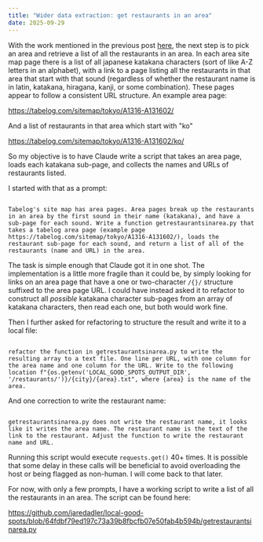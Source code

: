 ```yaml
---
title: "Wider data extraction: get restaurants in an area"
date: 2025-09-29
---
```


With the work mentioned in the previous post [here](https://jaredadler.github.io/local-good-spots-blog/2025/09/26/areas-in-city.html), the next step is to pick an area and retrieve a list of all the restaurants in an area. In each area site map page there is a list of all japanese katakana characters (sort of like A-Z letters in an alphabet), with a link to a page listing all the restaurants in that area that start with that sound (regardless of whether the restaurant name is in latin, katakana, hiragana, kanji, or some combination). These pages appear to follow a consistent URL structure. An example area page:

https://tabelog.com/sitemap/tokyo/A1316-A131602/

And a list of restaurants in that area which start with "ko"

https://tabelog.com/sitemap/tokyo/A1316-A131602/ko/

So my objective is to have Claude write a script that takes an area page, loads each katakana sub-page, and collects the names and URLs of restaurants listed.

I started with that as a prompt:

```text

Tabelog's site map has area pages. Area pages break up the restaurants in an area by the first sound in their name (katakana), and have a sub-page for each sound. Write a function getrestaurantsinarea.py that takes a tabelog area page (example page https://tabelog.com/sitemap/tokyo/A1316-A131602/), loads the restaurant sub-page for each sound, and return a list of all of the restaurants (name and URL) in the area.

```

The task is simple enough that Claude got it in one shot. The implementation is a little more fragile than it could be, by simply looking for links on an area page that have a one or two-character `/{}/` structure suffixed to the area page URL. I could have instead asked it to refactor to construct all *possible* katakana character sub-pages from an array of katakana characters, then read each one, but both would work fine.

Then I further asked for refactoring to structure the result and write it to a local file:

``` text

refactor the function in getrestaurantsinarea.py to write the resulting array to a text file. One line per URL, with one column for the area name and one column for the URL. Write to the following location f"{os.getenv('LOCAL_GOOD_SPOTS_OUTPUT_DIR', '/restaurants/')}/{city}/{area}.txt", where {area} is the name of the area.

```

And one correction to write the restaurant name:

```text

getrestaurantsinarea.py does not write the restaurant name, it looks like it writes the area name. The restaurant name is the text of the link to the restaurant. Adjust the function to write the restaurant name and URL.

```

Running this script would execute `requests.get()` 40+ times. It is possible that some delay in these calls will be beneficial to avoid overloading the host or being flagged as non-human. I will come back to that later.

For now, with only a few prompts, I have a working script to write a list of all the restaurants in an area. The script can be found here:

https://github.com/jaredadler/local-good-spots/blob/64fdbf79ed197c73a39b8fbcfb07e50fab4b594b/getrestaurantsinarea.py